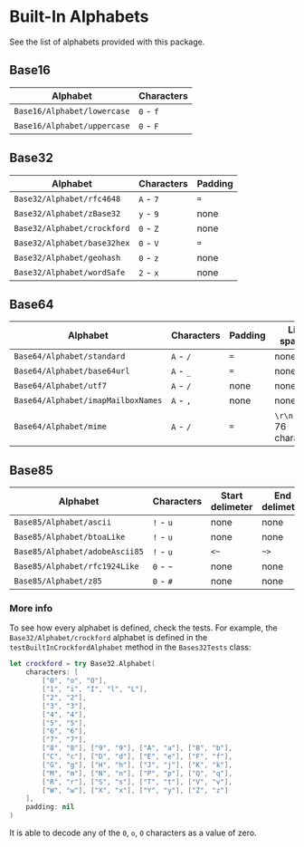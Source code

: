 # Built-In Alphabets

See the list of alphabets provided with this package.

## Base16

| Alphabet                      | Characters    |
| -                             | -             |
| ``Base16/Alphabet/lowercase`` | `0` - `f`     |
| ``Base16/Alphabet/uppercase`` | `0` - `F`     |

## Base32

| Alphabet                      | Characters    | Padding   |
| -                             | -             | -         |
| ``Base32/Alphabet/rfc4648``   | `A` - `7`     | `=`       |
| ``Base32/Alphabet/zBase32``   | `y` - `9`     | none      |
| ``Base32/Alphabet/crockford`` | `0` - `Z`     | none      |
| ``Base32/Alphabet/base32hex`` | `0` - `V`     | `=`       |
| ``Base32/Alphabet/geohash``   | `0` - `z`     | none      |
| ``Base32/Alphabet/wordSafe``  | `2` - `x`     | none      |

## Base64
| Alphabet                              | Characters    | Padding   | Line spacing                  |
| -                                     | -             | -         | -                             |
| ``Base64/Alphabet/standard``          | `A` -  `/`    | `=`       | none                          |
| ``Base64/Alphabet/base64url``         | `A` - `_`     | `=`       | none                          |
| ``Base64/Alphabet/utf7``              | `A` - `/`     | none      | none                          |
| ``Base64/Alphabet/imapMailboxNames``  | `A` - `,`     | none      | none                          |
| ``Base64/Alphabet/mime``              | `A` - `/`     | `=`       | `\r\n` every 76 characters    |

## Base85
| Alphabet                          | Characters    | Start delimeter   | End delimeter | Four zeros    | Four spaces   |
| -                                 | -             | -                 | -             | -             | -             |
| ``Base85/Alphabet/ascii``         | `!` - `u`     | none              | none          | none          | none          |
| ``Base85/Alphabet/btoaLike``      | `!` - `u`     | none              | none          | `z`           | `y`           |
| ``Base85/Alphabet/adobeAscii85``  | `!` - `u`     | `<~`              | `~>`          | `z`           | none          |
| ``Base85/Alphabet/rfc1924Like``   | `0` - `~`     | none              | none          | none          | none          |
| ``Base85/Alphabet/z85``           | `0` - `#`     | none              | none          | none          | none          |

### More info

To see how every alphabet is defined, check the tests.
For example, the ``Base32/Alphabet/crockford`` alphabet is defined
in the `testBuiltInCrockfordAlphabet` method in the `Bases32Tests` class:
```swift
let crockford = try Base32.Alphabet(
    characters: [
        ["0", "o", "O"],
        ["1", "i", "I", "l", "L"],
        ["2", "2"],
        ["3", "3"],
        ["4", "4"],
        ["5", "5"],
        ["6", "6"],
        ["7", "7"],
        ["8", "8"], ["9", "9"], ["A", "a"], ["B", "b"],
        ["C", "c"], ["D", "d"], ["E", "e"], ["F", "f"],
        ["G", "g"], ["H", "h"], ["J", "j"], ["K", "k"],
        ["M", "m"], ["N", "n"], ["P", "p"], ["Q", "q"],
        ["R", "r"], ["S", "s"], ["T", "t"], ["V", "v"],
        ["W", "w"], ["X", "x"], ["Y", "y"], ["Z", "z"]
    ],
    padding: nil
)
```
It is able to decode any of the `0`, `o`, `O` characters as a value of zero.
